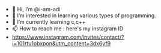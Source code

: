 - 👋 Hi, I’m @i-am-adi
- 👀 I’m interested in learning various types of programming.
- 🌱 I’m currently learning  c,c++
- 📫 How to reach me : here's my instagram ID
- https://www.instagram.com/invites/contact/?i=101rtu1obxpon&utm_content=3dx6yf9

<!---
i-am-adi/i-am-adi is a ✨ special ✨ repository because its `README.md` (this file) appears on your GitHub profile.
You can click the Preview link to take a look at your changes.
--->
